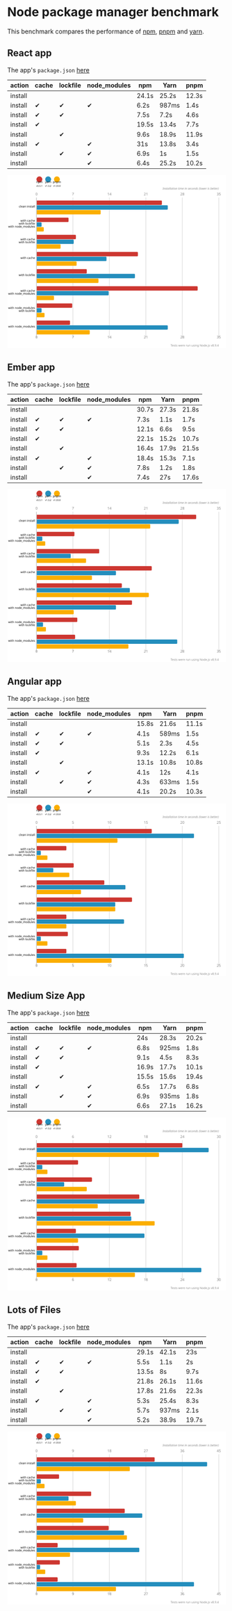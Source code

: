 # Node package manager benchmark

This benchmark compares the performance of [npm](https://github.com/npm/npm), [pnpm](https://github.com/pnpm/pnpm) and [yarn](https://github.com/yarnpkg/yarn).

## React app

The app's `package.json` [here](./fixtures/react-app/package.json)

| action  | cache | lockfile | node_modules| npm | Yarn | pnpm |
| ---     | ---   | ---      | ---         | --- | --- | --- |
| install |       |          |             | 24.1s | 25.2s | 12.3s |
| install | ✔    | ✔        | ✔           | 6.2s | 987ms | 1.4s |
| install | ✔    | ✔        |             | 7.5s | 7.2s | 4.6s |
| install | ✔    |          |             | 19.5s | 13.4s | 7.7s |
| install |      | ✔        |             | 9.6s | 18.9s | 11.9s |
| install | ✔    |          | ✔           | 31s | 13.8s | 3.4s |
| install |      | ✔        | ✔           | 6.9s | 1s | 1.5s |
| install |      |          | ✔           | 6.4s | 25.2s | 10.2s |

![Graph of the react-app results](./results/imgs/react-app.svg)

## Ember app

The app's `package.json` [here](./fixtures/ember-quickstart/package.json)

| action  | cache | lockfile | node_modules| npm | Yarn | pnpm |
| ---     | ---   | ---      | ---         | --- | --- | --- |
| install |       |          |             | 30.7s | 27.3s | 21.8s |
| install | ✔    | ✔        | ✔           | 7.3s | 1.1s | 1.7s |
| install | ✔    | ✔        |             | 12.1s | 6.6s | 9.5s |
| install | ✔    |          |             | 22.1s | 15.2s | 10.7s |
| install |      | ✔        |             | 16.4s | 17.9s | 21.5s |
| install | ✔    |          | ✔           | 18.4s | 15.3s | 7.1s |
| install |      | ✔        | ✔           | 7.8s | 1.2s | 1.8s |
| install |      |          | ✔           | 7.4s | 27s | 17.6s |

![Graph of the ember-quickstart results](./results/imgs/ember-quickstart.svg)

## Angular app

The app's `package.json` [here](./fixtures/angular-quickstart/package.json)

| action  | cache | lockfile | node_modules| npm | Yarn | pnpm |
| ---     | ---   | ---      | ---         | --- | --- | --- |
| install |       |          |             | 15.8s | 21.6s | 11.1s |
| install | ✔    | ✔        | ✔           | 4.1s | 589ms | 1.5s |
| install | ✔    | ✔        |             | 5.1s | 2.3s | 4.5s |
| install | ✔    |          |             | 9.3s | 12.2s | 6.1s |
| install |      | ✔        |             | 13.1s | 10.8s | 10.8s |
| install | ✔    |          | ✔           | 4.1s | 12s | 4.1s |
| install |      | ✔        | ✔           | 4.3s | 633ms | 1.5s |
| install |      |          | ✔           | 4.1s | 20.2s | 10.3s |

![Graph of the angular-quickstart results](./results/imgs/angular-quickstart.svg)

## Medium Size App

The app's `package.json` [here](./fixtures/medium-size-app/package.json)

| action  | cache | lockfile | node_modules| npm | Yarn | pnpm |
| ---     | ---   | ---      | ---         | --- | --- | --- |
| install |       |          |             | 24s | 28.3s | 20.2s |
| install | ✔    | ✔        | ✔           | 6.8s | 925ms | 1.8s |
| install | ✔    | ✔        |             | 9.1s | 4.5s | 8.3s |
| install | ✔    |          |             | 16.9s | 17.7s | 10.1s |
| install |      | ✔        |             | 15.5s | 15.6s | 19.4s |
| install | ✔    |          | ✔           | 6.5s | 17.7s | 6.8s |
| install |      | ✔        | ✔           | 6.9s | 935ms | 1.8s |
| install |      |          | ✔           | 6.6s | 27.1s | 16.2s |

![Graph of the medium-size-app results](./results/imgs/medium-size-app.svg)

## Lots of Files

The app's `package.json` [here](./fixtures/alotta-files/package.json)

| action  | cache | lockfile | node_modules| npm | Yarn | pnpm |
| ---     | ---   | ---      | ---         | --- | --- | --- |
| install |       |          |             | 29.1s | 42.1s | 23s |
| install | ✔    | ✔        | ✔           | 5.5s | 1.1s | 2s |
| install | ✔    | ✔        |             | 13.5s | 8s | 9.7s |
| install | ✔    |          |             | 21.8s | 26.1s | 11.6s |
| install |      | ✔        |             | 17.8s | 21.6s | 22.3s |
| install | ✔    |          | ✔           | 5.3s | 25.4s | 8.3s |
| install |      | ✔        | ✔           | 5.7s | 937ms | 2.1s |
| install |      |          | ✔           | 5.2s | 38.9s | 19.7s |

![Graph of the alotta-files results](./results/imgs/alotta-files.svg)